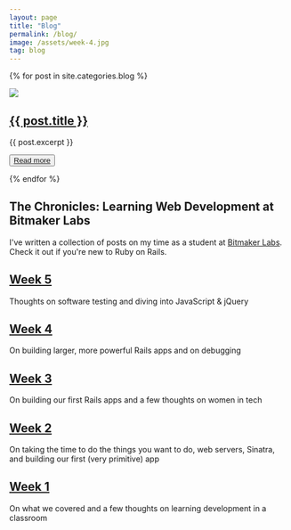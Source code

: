 ```yaml
---
layout: page
title: "Blog"
permalink: /blog/
image: /assets/week-4.jpg
tag: blog
---
```


{% for post in site.categories.blog %}

 <img src="{{ post.image }}"> 
<a href="{{ post.url | prepend: site.baseurl }}"><h2 class="page-list-item">{{ post.title }}</h2></a>
<p> {{ post.excerpt }} </p>
<button><a class="post-link" href="{{ post.url | prepend: site.baseurl }}">Read more</a></button>

{% endfor %}

<h2 class="collection-title"> The Chronicles: Learning Web Development at Bitmaker Labs </h2> 

<p> 
  I've written a collection of posts on my time as a student at <a href="https://bitmakerlabs.com/" target="_blank">Bitmaker Labs</a>. Check it out if you're new to Ruby on Rails. 
</p> 

<h2 class="page-list-item">
  <a href="https://medium.com/the-chronicles-learning-web-development-at/the-chronicles-learning-web-development-at-bitmaker-labs-week-5-549085f536bf" target="_blank"> Week 5</a>
</h2>
<p>Thoughts on software testing and diving into JavaScript & jQuery</p>

<h2 class="page-list-item">
  <a href="https://medium.com/the-chronicles-learning-web-development-at/the-chronicles-learning-web-development-at-bitmaker-labs-week-4-5d106238ebe5" target="_blank"> Week 4</a>
</h2>
<p>On building larger, more powerful Rails apps and on debugging</p>

<h2 class="page-list-item">
  <a href="https://medium.com/the-chronicles-learning-web-development-at/the-chronicles-learning-web-development-at-bitmaker-labs-week-3-4ea646ad5dbf" target="_blank"> Week 3</a>
</h2>
<p>On building our first Rails apps and a few thoughts on women in tech</p>

<h2 class="page-list-item">
<a href="https://medium.com/the-chronicles-learning-web-development-at/the-chronicles-learning-web-development-at-bitmaker-labs-week-2-b5ce9524601a" target="_blank"> Week 2</a>
</h2>
<p>On taking the time to do the things you want to do, web servers, Sinatra, and building our first (very primitive) app</p>

<h2 class="page-list-item">
  <a href="https://medium.com/the-chronicles-learning-web-development-at/the-chronicles-learning-web-development-at-bitmaker-labs-e8e91656c546" target="_blank"> Week 1</a>
</h2>
<p>On what we covered and a few thoughts on learning development in a classroom</p>